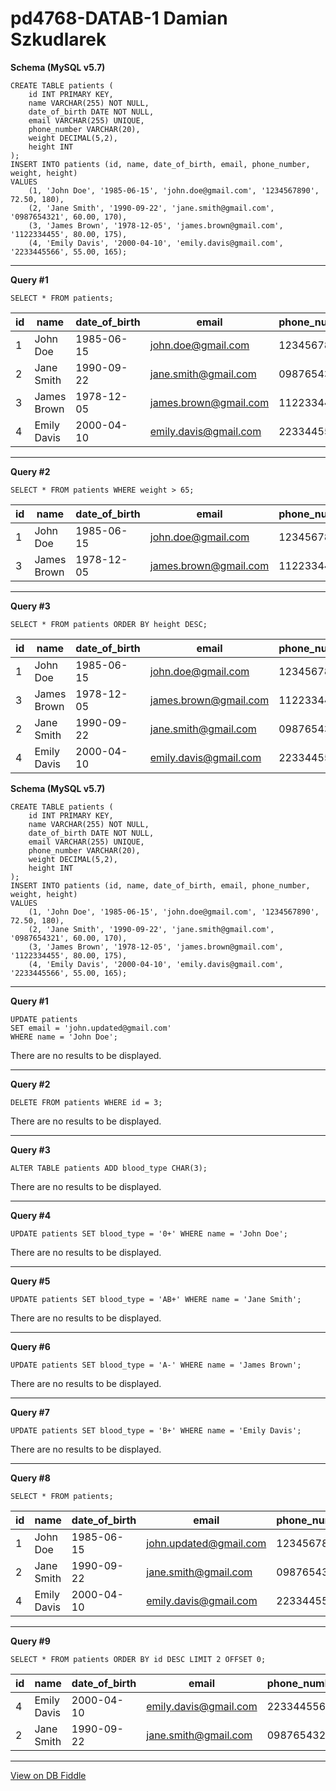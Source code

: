 # pd4768-DATAB-1 Damian Szkudlarek
**Schema (MySQL v5.7)**

    CREATE TABLE patients (
        id INT PRIMARY KEY,
        name VARCHAR(255) NOT NULL,
        date_of_birth DATE NOT NULL,
        email VARCHAR(255) UNIQUE,
        phone_number VARCHAR(20),
        weight DECIMAL(5,2),
        height INT
    );
    INSERT INTO patients (id, name, date_of_birth, email, phone_number, weight, height)
    VALUES 
        (1, 'John Doe', '1985-06-15', 'john.doe@gmail.com', '1234567890', 72.50, 180),
        (2, 'Jane Smith', '1990-09-22', 'jane.smith@gmail.com', '0987654321', 60.00, 170),
        (3, 'James Brown', '1978-12-05', 'james.brown@gmail.com', '1122334455', 80.00, 175),
        (4, 'Emily Davis', '2000-04-10', 'emily.davis@gmail.com', '2233445566', 55.00, 165);
    

---

**Query #1**

    SELECT * FROM patients;

| id  | name        | date_of_birth | email                 | phone_number | weight | height |
| --- | ----------- | ------------- | --------------------- | ------------ | ------ | ------ |
| 1   | John Doe    | 1985-06-15    | john.doe@gmail.com    | 1234567890   | 72.50  | 180    |
| 2   | Jane Smith  | 1990-09-22    | jane.smith@gmail.com  | 0987654321   | 60.00  | 170    |
| 3   | James Brown | 1978-12-05    | james.brown@gmail.com | 1122334455   | 80.00  | 175    |
| 4   | Emily Davis | 2000-04-10    | emily.davis@gmail.com | 2233445566   | 55.00  | 165    |

---
**Query #2**

    
    
    SELECT * FROM patients WHERE weight > 65;

| id  | name        | date_of_birth | email                 | phone_number | weight | height |
| --- | ----------- | ------------- | --------------------- | ------------ | ------ | ------ |
| 1   | John Doe    | 1985-06-15    | john.doe@gmail.com    | 1234567890   | 72.50  | 180    |
| 3   | James Brown | 1978-12-05    | james.brown@gmail.com | 1122334455   | 80.00  | 175    |

---
**Query #3**

    
    
    SELECT * FROM patients ORDER BY height DESC;

| id  | name        | date_of_birth | email                 | phone_number | weight | height |
| --- | ----------- | ------------- | --------------------- | ------------ | ------ | ------ |
| 1   | John Doe    | 1985-06-15    | john.doe@gmail.com    | 1234567890   | 72.50  | 180    |
| 3   | James Brown | 1978-12-05    | james.brown@gmail.com | 1122334455   | 80.00  | 175    |
| 2   | Jane Smith  | 1990-09-22    | jane.smith@gmail.com  | 0987654321   | 60.00  | 170    |
| 4   | Emily Davis | 2000-04-10    | emily.davis@gmail.com | 2233445566   | 55.00  | 165    |

**Schema (MySQL v5.7)**

    CREATE TABLE patients (
        id INT PRIMARY KEY,
        name VARCHAR(255) NOT NULL,
        date_of_birth DATE NOT NULL,
        email VARCHAR(255) UNIQUE,
        phone_number VARCHAR(20),
        weight DECIMAL(5,2),
        height INT
    );
    INSERT INTO patients (id, name, date_of_birth, email, phone_number, weight, height)
    VALUES 
        (1, 'John Doe', '1985-06-15', 'john.doe@gmail.com', '1234567890', 72.50, 180),
        (2, 'Jane Smith', '1990-09-22', 'jane.smith@gmail.com', '0987654321', 60.00, 170),
        (3, 'James Brown', '1978-12-05', 'james.brown@gmail.com', '1122334455', 80.00, 175),
        (4, 'Emily Davis', '2000-04-10', 'emily.davis@gmail.com', '2233445566', 55.00, 165);
    

---

**Query #1**

    UPDATE patients
    SET email = 'john.updated@gmail.com'
    WHERE name = 'John Doe';

There are no results to be displayed.

---
**Query #2**

    
    
    DELETE FROM patients WHERE id = 3;

There are no results to be displayed.

---
**Query #3**

    
    
    ALTER TABLE patients ADD blood_type CHAR(3);

There are no results to be displayed.

---
**Query #4**

    
    
    UPDATE patients SET blood_type = '0+' WHERE name = 'John Doe';

There are no results to be displayed.

---
**Query #5**

    
    UPDATE patients SET blood_type = 'AB+' WHERE name = 'Jane Smith';

There are no results to be displayed.

---
**Query #6**

    
    UPDATE patients SET blood_type = 'A-' WHERE name = 'James Brown';

There are no results to be displayed.

---
**Query #7**

    
    UPDATE patients SET blood_type = 'B+' WHERE name = 'Emily Davis';

There are no results to be displayed.

---
**Query #8**

    
    
    SELECT * FROM patients;

| id  | name        | date_of_birth | email                  | phone_number | weight | height | blood_type |
| --- | ----------- | ------------- | ---------------------- | ------------ | ------ | ------ | ---------- |
| 1   | John Doe    | 1985-06-15    | john.updated@gmail.com | 1234567890   | 72.50  | 180    | 0+         |
| 2   | Jane Smith  | 1990-09-22    | jane.smith@gmail.com   | 0987654321   | 60.00  | 170    | AB+        |
| 4   | Emily Davis | 2000-04-10    | emily.davis@gmail.com  | 2233445566   | 55.00  | 165    | B+         |

---
**Query #9**

    
    
    SELECT * FROM patients ORDER BY id DESC LIMIT 2 OFFSET 0;

| id  | name        | date_of_birth | email                 | phone_number | weight | height | blood_type |
| --- | ----------- | ------------- | --------------------- | ------------ | ------ | ------ | ---------- |
| 4   | Emily Davis | 2000-04-10    | emily.davis@gmail.com | 2233445566   | 55.00  | 165    | B+         |
| 2   | Jane Smith  | 1990-09-22    | jane.smith@gmail.com  | 0987654321   | 60.00  | 170    | AB+        |

---

[View on DB Fiddle](https://www.db-fiddle.com/)
